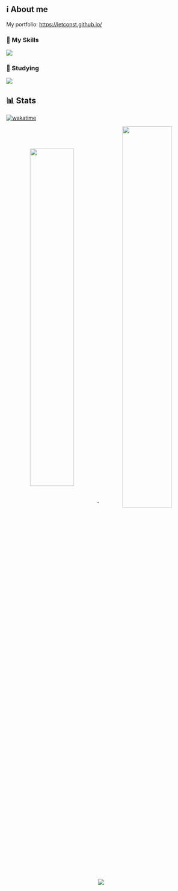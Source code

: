 ## ℹ About me

My portfolio: https://letconst.github.io/

### 🌱 My Skills

<a href="#"><img src="https://skillicons.dev/icons?i=linux,idea,vscode,unity,nodejs,cs,js,ts,md,regex&perline=5" /></a>

### 📔 Studying

<a href="#"><img src="https://skillicons.dev/icons?i=docker,php,mysql,deno" /></a>

## 📊 Stats

[![wakatime](https://wakatime.com/badge/user/87cb99e7-5605-4446-b2a0-fdd0eb91ef96.svg)](https://wakatime.com/@letconst)

<p align="center">
  <a href="#">
    <img align="center" width="48%"
         src="https://github-readme-stats.vercel.app/api?username=letconst&count_private=true&show_icons=true&theme=vision-friendly-dark&card_width=550&border_radius=7" />
    <img align="center" width="51%"
         src="https://github-readme-stats.vercel.app/api/top-langs/?username=letconst&layout=compact&hide=mathematica&theme=vision-friendly-dark&card_width=450&langs_count=6" />
  </a>
</p>
<p align="center">
  <a href="#">
    <img align="center"
         src="https://github-readme-stats.vercel.app/api/wakatime?username=letconst&custom_title=Weekly%20coding%20activity&layout=compact&theme=vision-friendly-dark" />
  </a>
</p>
